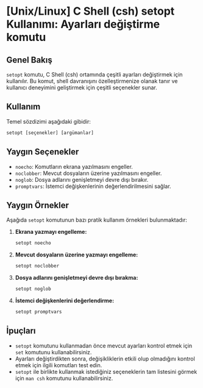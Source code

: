 # [Unix/Linux] C Shell (csh) setopt Kullanımı: Ayarları değiştirme komutu

## Genel Bakış
`setopt` komutu, C Shell (csh) ortamında çeşitli ayarları değiştirmek için kullanılır. Bu komut, shell davranışını özelleştirmenize olanak tanır ve kullanıcı deneyimini geliştirmek için çeşitli seçenekler sunar.

## Kullanım
Temel sözdizimi aşağıdaki gibidir:

```csh
setopt [seçenekler] [argümanlar]
```

## Yaygın Seçenekler
- `noecho`: Komutların ekrana yazılmasını engeller.
- `noclobber`: Mevcut dosyaların üzerine yazılmasını engeller.
- `noglob`: Dosya adlarını genişletmeyi devre dışı bırakır.
- `promptvars`: İstemci değişkenlerinin değerlendirilmesini sağlar.

## Yaygın Örnekler
Aşağıda `setopt` komutunun bazı pratik kullanım örnekleri bulunmaktadır:

1. **Ekrana yazmayı engelleme:**
   ```csh
   setopt noecho
   ```

2. **Mevcut dosyaların üzerine yazmayı engelleme:**
   ```csh
   setopt noclobber
   ```

3. **Dosya adlarını genişletmeyi devre dışı bırakma:**
   ```csh
   setopt noglob
   ```

4. **İstemci değişkenlerini değerlendirme:**
   ```csh
   setopt promptvars
   ```

## İpuçları
- `setopt` komutunu kullanmadan önce mevcut ayarları kontrol etmek için `set` komutunu kullanabilirsiniz.
- Ayarları değiştirdikten sonra, değişikliklerin etkili olup olmadığını kontrol etmek için ilgili komutları test edin.
- `setopt` ile birlikte kullanmak istediğiniz seçeneklerin tam listesini görmek için `man csh` komutunu kullanabilirsiniz.